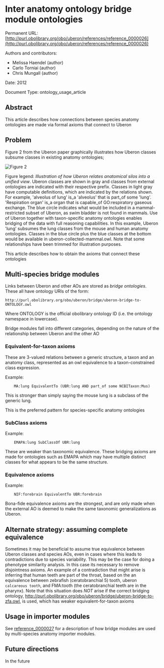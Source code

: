 # Inter anatomy ontology bridge module ontologies


Permanent URL: [http://purl.obolibrary.org/obo/uberon/references/reference_0000026](http://purl.obolibrary.org/obo/uberon/references/reference_0000026)

Authors and contributors:

 * Melissa Haendel (author)
 * Carlo Torniai (author)
 * Chris Mungall (author)

Date: 2012

Document Type: ontology_usage_article

## Abstract
This article describes how connections between species anatomy ontologies are made via formal axioms that connect to Uberon


## Problem

Figure 2 from the Uberon paper graphically illustrates how Uberon
classes subsume classes in existing anatomy ontologies;

![Figure 2](http://www.ncbi.nlm.nih.gov/pmc/articles/instance/3334586/bin/gb-2012-13-1-r5-2.jpg)

Figure legend: *Illustration of how Uberon relates anatomical silos into a unified view*. Uberon classes are shown in gray and classes from external ontologies are indicated with their respective prefix. Classes in light gray have computable definitions, which are indicated by the relations shown. For example, 'alveolus of lung' is_a 'alveolus' that is part_of some 'lung'. 'Respiration organ' is_a organ that is capable_of GO:respiratory gaseous exchange. The blue circle indicates what would be included in a mammal-restricted subset of Uberon, as swim bladder is not found in mammals. Use of Uberon together with taxon-specific anatomy ontologies enables bridging of the data with full reasoning capabilities. In this example, Uberon 'lung' subsumes the lung classes from the mouse and human anatomy ontologies. Classes in the blue circle plus the blue classes at the bottom would be available in uberon-collected-mammal.owl. Note that some relationships have been trimmed for illustration purposes.

This article describes how to obtain the axioms that connect these ontologies

## Multi-species bridge modules

Links between Uberon and other AOs are stored as *bridge
ontologies*. These all have ontology URIs of the form:

```http://purl.obolibrary.org/obo/uberon/bridge/uberon-bridge-to-ONTOLOGY.owl```

Where ONTOLOGY is the official obolibrary ontology ID (i.e. the ontology namespace in lowercase).

Bridge modules fall into different categories, depending on the nature of the relationship between Uberon and the other AO

### Equivalent-for-taxon axioms

These are 3-valued relations between a generic structure, a taxon and
an anatomy class, represented as an owl equivalence to a
taxon-constrained class expression.

Example:

```
    MA:lung EquivalentTo (UBR:lung AND part_of some NCBITaxon:Mus)
```

This is stronger than simply saying the mouse lung is a subclass of the generic lung.

This is the preferred pattern for species-specific anatomy ontologies

### SubClass axioms

Example:

```
    EMAPA:lung SubClassOf UBR:lung
```

These are weaker than taxonomic equivalence. These bridging axioms are
made for ontologies such as EMAPA which may have multiple distinct
classes for what appears to be the same structure.

### Equivalence axioms

Example:

```
    NIF:forebrain EquivalentTo UBR:forebrain
```

Bona-fide equivalence axioms are the strongest, and are only made when
the external AO is deemed to make the same taxonomic generalizations
as Uberon.

## Alternate strategy: assuming complete equivalence

Sometimes it may be beneficial to assume true equivalence between
Uberon classes and species AOs, even in cases where this leads to
contradictions due to species variability. This may be the case for
doing a phenotype similarity analysis. In this case its necessary to
remove disjointness axioms. An example of a contradiction that might
arise is inferring that human teeth are part of the throat, based on
the an equivalence between zebrafish (ceratobranchial 5) tooth, uberon
`calcareous tooth`, and FMA:tooth (the ceratobranchial teeth are in
the pharynx). Note that this situation does *NOT* arise if the correct
bridging ontology,
http://purl.obolibrary.org/obo/uberon/bridge/uberon-bridge-to-zfa.owl,
is used, which has weaker equivalent-for-taxon axioms

## Usage in importer modules

See
[reference_0000027](http://purl.obolibrary.org/obo/uberon/references/reference_0000027)
for a description of how bridge modules are used by multi-species
anatomy importer modules.

## Future directions

In the future



